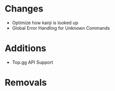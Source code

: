 # Changes
- Optimize how kanji is looked up
- Global Error Handling for Unknown Commands
# Additions
- Top.gg API Support

# Removals